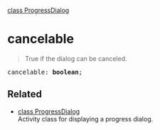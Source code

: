 [class ProgressDialog](ProgressDialog.md)

# cancelable

> True if the dialog can be canceled.

<pre class="docgen_signature">cancelable: <b>boolean</b>;</pre>

## Related

- [<!--{ref:class}-->class ProgressDialog](ProgressDialog.md) \
    Activity class for displaying a progress dialog.
